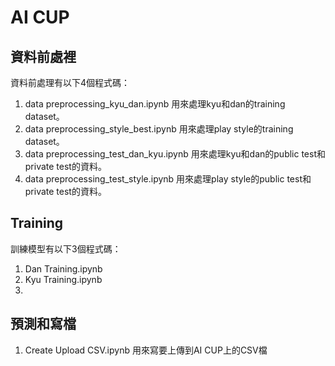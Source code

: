 # AI CUP

## 資料前處裡
資料前處理有以下4個程式碼：
1. data preprocessing_kyu_dan.ipynb
    用來處理kyu和dan的training dataset。
3. data preprocessing_style_best.ipynb
    用來處理play style的training dataset。
5. data preprocessing_test_dan_kyu.ipynb
    用來處理kyu和dan的public test和private test的資料。
7. data preprocessing_test_style.ipynb
    用來處理play style的public test和private test的資料。
    
## Training
訓練模型有以下3個程式碼：
1. Dan Training.ipynb
2. Kyu Training.ipynb
3. 

## 預測和寫檔
1. Create Upload CSV.ipynb
    用來寫要上傳到AI CUP上的CSV檔
